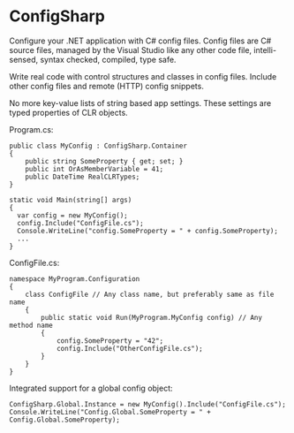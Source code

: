 ConfigSharp
===========

Configure your .NET application with C# config files. Config files are C# source files, managed by the Visual Studio like any other code file, intelli-sensed, syntax checked, compiled, type safe. 

Write real code with control structures and classes in config files. Include other config files and remote (HTTP) config snippets.

No more key-value lists of string based app settings. These settings are typed properties of CLR objects.

Program.cs:

    public class MyConfig : ConfigSharp.Container
    {
        public string SomeProperty { get; set; }
        public int OrAsMemberVariable = 41;
        public DateTime RealCLRTypes;
    }
    
    static void Main(string[] args)
    {
      var config = new MyConfig();
      config.Include("ConfigFile.cs");
      Console.WriteLine("config.SomeProperty = " + config.SomeProperty);
      ...
    }

ConfigFile.cs:

    namespace MyProgram.Configuration
    {
        class ConfigFile // Any class name, but preferably same as file name
        {
            public static void Run(MyProgram.MyConfig config) // Any method name
            {
                config.SomeProperty = "42";
                config.Include("OtherConfigFile.cs");
            }
        }
    }

Integrated support for a global config object:

    ConfigSharp.Global.Instance = new MyConfig().Include("ConfigFile.cs");
    Console.WriteLine("Config.Global.SomeProperty = " + Config.Global.SomeProperty);

